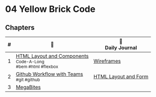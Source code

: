 # 04 Yellow Brick Code

## Chapters

| # | 🚙 | 📔 <br/> Daily Journal |
|--|--|---|
| 1 | [HTML Layout and Components](./chapters/HTML_LAYOUT_COMPONENTS.md) <br/> <small>Code-A-Long</small> <br/><sub style="font-size:0.85rem;">#bem #html #flexbox</sub> | [Wireframes](./chapters/DAILY_JOURNAL_WIREFRAME.md) |
| 2 | [Github Workflow with Teams](./chapters/GIT_WORKFLOW.md) <br/> <sub style="font-size:0.85rem;">#git #github</sub> | [HTML Layout and Form](./chapters/DAILY_JOURNAL_STATIC_LAYOUT.md) |
| 3 | [MegaBites](https://github.com/NSS-Day-Cohort-55/MegaBites) | |